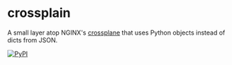 # crossplain

A small layer atop NGINX's [crossplane](https://github.com/nginxinc/crossplane) that uses Python objects instead of dicts from JSON.

[![PyPI](https://img.shields.io/pypi/v/crossplain)](https://pypi.org/project/crossplain)

<!-- TODO: #1 documentation -->
